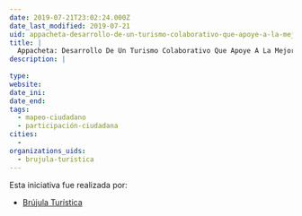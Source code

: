 ```yaml
---
date: 2019-07-21T23:02:24.000Z
date_last_modified: 2019-07-21
uid: appacheta-desarrollo-de-un-turismo-colaborativo-que-apoye-a-la-mejora-de-los-servicios-turisticos-basado-en-recomendaciones-y-experiencias-ciudadanas
title: |
  Appacheta: Desarrollo De Un Turismo Colaborativo Que Apoye A La Mejora De Los Servicios Turísticos Basado En Recomendaciones Y Experiencias Ciudadanas
description: |
  
type: 
website: 
date_ini: 
date_end: 
tags:
  - mapeo-ciudadano
  - participación-ciudadana
cities: 
  - 
organizations_uids:
  - brujula-turistica
---
```


Esta iniciativa fue realizada por:

- [Brújula Turística](/organizaciones/brujula-turistica)
